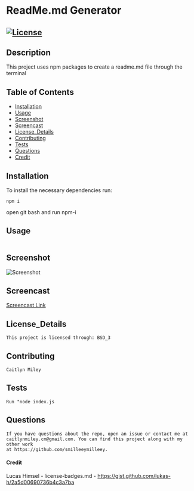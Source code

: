 # ReadMe.md Generator
  ## [![License](https://img.shields.io/badge/License-BSD%203--Clause-blue.svg)](https://opensource.org/licenses/BSD-3-Clause)
  ## Description 
  This project uses npm packages to create a readme.md file through the terminal
  ## Table of Contents
  - [Installation](#installation)
  - [Usage](#usage)
  - [Screenshot](#screenshot)
  - [Screencast](#screencast)
  - [License_Details](#license_details)
  - [Contributing](#contributing) 
  - [Tests](#tests)
  - [Questions](#questions)
  - [Credit](#Credit)
  ## Installation
  To install the necessary dependencies run:
  ```
  npm i
  ```
  open git bash and run npm-i
  ## Usage
  ```
  
  ```
  ## Screenshot
  ![Screenshot]()
  ## Screencast
  [Screencast Link](https://drive.google.com/file/d/1C3YnbmxYHFfXHA7f5l6QJ4cPqDTcfeZQ/view?usp=sharing)
  ## License_Details
  ```
  This project is licensed through: BSD_3
  ```
  ## Contributing
  ```
  Caitlyn Miley
  ```
  ## Tests
  ```
  Run "node index.js
  ```
  ## Questions
  ```
  If you have questions about the repo, open an issue or contact me at 
  caitlynmiley.cm@gmail.com. You can find this project along with my other work 
  at https://github.com/smilleeymilleey.
  ```
  #### Credit
  Lucas Himsel - license-badges.md - 
  https://gist.github.com/lukas-h/2a5d00690736b4c3a7ba
  